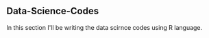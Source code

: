 ## Data-Science-Codes ##    

In this section I'll be writing the data scirnce codes using R language.      

  
